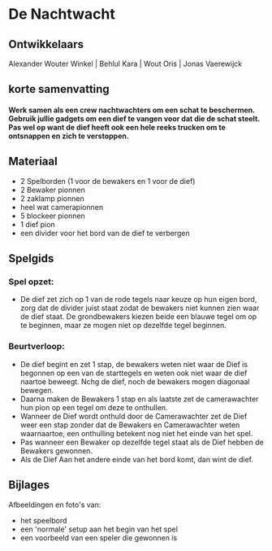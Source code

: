 # De Nachtwacht 
## Ontwikkelaars
 Alexander Wouter Winkel | Behlul Kara | Wout Oris | Jonas Vaerewijck

## korte samenvatting
#### Werk samen als een crew nachtwachters om een schat te beschermen. Gebruik jullie gadgets om een dief te vangen voor dat die de schat steelt. Pas wel op want de dief heeft ook een hele reeks trucken om te ontsnappen en zich te verstoppen.

## Materiaal
-   2 Spelborden (1 voor de bewakers en 1 voor de dief)
-   2 Bewaker pionnen
-   2 zaklamp pionnen
-   heel wat camerapionnen
-   5 blockeer pionnen
-   1 dief pion
-   een divider voor het bord van de dief te verbergen

## Spelgids
### Spel opzet:
-   De dief zet zich op 1 van de rode tegels naar keuze op hun eigen bord, zorg dat de divider juist staat zodat de bewakers niet kunnen zien waar de dief staat. De grondbewakers kiezen beide een blauwe tegel om op te beginnen, maar ze mogen niet op dezelfde tegel beginnen.

### Beurtverloop:
-   De dief begint en zet 1 stap, de bewakers weten niet waar de Dief is begonnen op een van de starttegels en weten ook niet waar de dief naartoe beweegt. Nchg de dief, noch de bewakers mogen diagonaal bewegen.
-   Daarna maken de Bewakers 1 stap en als laatste zet de camerawachter hun pion op een tegel om deze te onthullen.
-   Wanneer de Dief wordt onthuld door de Camerawachter zet de Dief weer een stap zonder dat de Bewakers en Camerawachter weten waarnaartoe, een onthulling betekent nog niet het einde van het spel.
-   Pas wanneer een Bewaker op dezelfde tegel staat als de Dief hebben de Bewakers gewonnen.
-    Als de Dief Aan het andere einde van het bord komt, dan wint de dief.

## Bijlages
Afbeeldingen en foto's van: 
- het speelbord
- een 'normale' setup aan het begin van het spel
- een voorbeeld van een speler die gewonnen is

